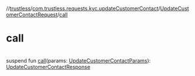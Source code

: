 //[trustless](../../../index.md)/[com.trustless.requests.kyc.updateCustomerContact](../index.md)/[UpdateCustomerContactRequest](index.md)/[call](call.md)

# call

\
suspend fun [call](call.md)(params: [UpdateCustomerContactParams](../-update-customer-contact-params/index.md)): [UpdateCustomerContactResponse](../-update-customer-contact-response/index.md)
